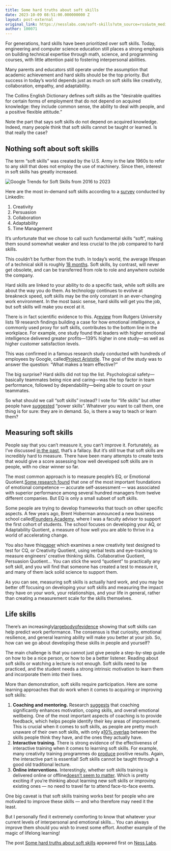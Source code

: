 ```yaml
---
title: Some hard truths about soft skills
date: 2023-10-09 08:51:00.000000000 Z
layout: post-external
original_link: https://nesslabs.com/soft-skills?utm_source=rss&utm_medium=rss&utm_campaign=soft-skills
author: 100071
---
```


For generations, hard skills have been prioritized over soft skills. Today, engineering and computer science education still places a strong emphasis on building technical expertise through math, science, and programming courses, with little attention paid to fostering interpersonal abilities.

Many parents and educators still operate under the assumption that academic achievement and hard skills should be the top priority. But success in today’s world depends just as much on soft skills like creativity, collaboration, empathy, and adaptability.

The Collins English Dictionary defines soft skills as the “desirable qualities for certain forms of employment that do not depend on acquired knowledge: they include common sense, the ability to deal with people, and a positive flexible attitude.”

Note the part that says soft skills do not depend on acquired knowledge. Indeed, many people think that soft skills cannot be taught or learned. Is that really the case?

## **Nothing soft about soft skills**

The term “soft skills” was created by the U.S. Army in the late 1960s to refer to any skill that does not employ the use of machinery. Since then, interest in soft skills has greatly increased.

![Google Trends for Soft Skills from 2016 to 2023](https://nesslabs.com/wp-content/uploads/2023/10/soft-skills-trends-2016-2023-ness-labs-1024x574.png)

Here are the most in-demand soft skills according to a [survey](https://business.linkedin.com/talent-solutions/blog/trends-and-research/2018/the-most-in-demand-hard-and-soft-skills-of-2018) conducted by LinkedIn:

1. Creativity
2. Persuasion
3. Collaboration
4. Adaptability
5. Time Management

It’s unfortunate that we chose to call such fundamental skills “soft”, making them sound somewhat weaker and less crucial to the job compared to hard skills.

This couldn’t be further from the truth. In today’s world, the average lifespan of a technical skill is roughly [18 months](https://www.ibm.com/blogs/ibm-training/skills-transformation-2021-workplace/). Soft skills, by contrast, will never get obsolete, and can be transferred from role to role and anywhere outside the company.

Hard skills are linked to your ability to do a specific task, while soft skills are about the way you do them. As technology continues to evolve at breakneck speed, soft skills may be the only constant in an ever-changing work environment. In the most basic sense, hard skills will get you the job, but soft skills will make you excel at it.

There is in fact scientific evidence to this. A[review](http://www.eiconsortium.org/pdf/business_case_for_ei.pdf) from Rutgers University lists 19 research findings building a case for how emotional intelligence, a commonly used proxy for soft skills, contributes to the bottom line in the workplace. For example, one study found that leaders with higher emotional intelligence delivered greater profits—139% higher in one study—as well as higher customer satisfaction levels.

This was confirmed in a famous research study conducted with hundreds of employees by Google, called[Project Aristotle](https://rework.withgoogle.com/print/guides/5721312655835136/). The goal of the study was to answer the question: “What makes a team effective?”

The big surprise? Hard skills did not top the list. Psychological safety—basically teammates being nice and caring—was the top factor in team performance, followed by dependability—being able to count on your teammates.

So what should we call “soft skills” instead? I vote for “life skills” but other people have [suggested](https://www.thomsonreuters.com/en-us/posts/legal/power-skills-rebranding/) “power skills”. Whatever you want to call them, one thing is for sure: they are in demand. So, is there a way to teach or learn them?

## **Measuring soft skills**

People say that you can’t measure it, you can’t improve it. Fortunately, as I’ve discussed [in the past](https://nesslabs.com/what-gets-measured-gets-managed), that’s a fallacy. But it’s still true that soft skills are incredibly hard to measure. There have been many attempts to create tests that would give a score assessing how well developed soft skills are in people, with no clear winner so far.

The most common approach is to measure people’s EQ, or Emotional Quotient.[Some research found](https://amzn.to/2YxDO2u) that one of the most important foundations of emotional competence — accurate self-assessment — was associated with superior performance among several hundred managers from twelve different companies. But EQ is only a small subset of soft skills.

Some people are trying to develop frameworks that touch on other specific aspects. A few years ago, Brent Hoberman announced a new business school called[Founders Academy](https://foundersacademy.io/), where I was a faculty advisor to support the first cohort of students. The school focuses on developing your AQ, or Adaptability Quotient, a measure of how well you are able to thrive in a world of accelerating change.

You also have this[paper](https://journals.sagepub.com/doi/abs/10.1177/0954406218780541) which examines a new creativity test designed to test for CQ, or Creativity Quotient, using verbal tests and eye-tracking to measure engineers’ creative thinking skills. Collaborative Quotient, Persuasion Quotient… You can stick the word “quotient” to practically any soft skill, and you will find that someone has created a test to measure it, and many of them lack solid science to support them.

As you can see, measuring soft skills is actually hard work, and you may be better off focusing on developing your soft skills and measuring the impact they have on your work, your relationships, and your life in general, rather than creating a measurement scale for the skills themselves.

## **Life skills**

There’s an increasingly[large](http://www.drtomascp.com/uploads/PIOP_final_employability.pdf)[body](http://jhr.uwpress.org/content/43/4/972.short)[of](http://psycnet.apa.org/buy/2003-11198-011)[evidence](https://www.sciencedirect.com/science/article/abs/pii/S0927537112000577) showing that soft skills can help predict work performance. The consensus is that curiosity, emotional resilience, and general learning ability will make you better at your job. So, how can we go about developing these skills in people and yourself?

The main challenge is that you cannot just give people a step-by-step guide on how to be a nice person, or how to be a better listener. Reading about soft skills or watching a lecture is not enough. Soft skills need to be practiced, and the student needs a strong intrinsic motivation to learn them and incorporate them into their lives.

More than demonstration, soft skills require participation. Here are some learning approaches that do work when it comes to acquiring or improving soft skills:

1. **Coaching and mentoring.** Research [suggests](https://www.researchgate.net/publication/261990782_Does_coaching_work_A_meta-analysis_on_the_effects_of_coaching_on_individual_level_outcomes_in_an_organizational_context) that coaching significantly enhances motivation, coping skills, and overall emotional wellbeing. One of the most important aspects of coaching is to provide feedback, which helps people identify their key areas of improvement. This is crucial when it comes to soft skills, as people are pretty much unaware of their own soft skills, with only a[10% overlap](https://www.sciencedirect.com/science/article/pii/B9780123855220000056) between the skills people think they have, and the ones they actually have.
2. **Interactive training.** There is strong evidence of the effectiveness of interactive training when it comes to learning soft skills. For example, many creativity training programmes do [produce](https://onlinelibrary.wiley.com/doi/abs/10.1002/j.2162-6057.1984.tb00985.x) positive results. Again, the interactive part is essential! Soft skills cannot be taught through a good old traditional lecture.
3. **Online interventions.** Interestingly, whether soft skills training is delivered online or offline[doesn’t seem to matter](https://onlinelibrary.wiley.com/doi/abs/10.1111/joop.12119). Which is pretty exciting if you’re thinking about learning new soft skills or improving existing ones — no need to travel far to attend face-to-face events.

One big caveat is that soft skills training works best for people who are motivated to improve these skills — and who therefore may need it the least.

But I personally find it extremely comforting to know that whatever your current levels of interpersonal and emotional skills… You can always improve them should you wish to invest some effort. Another example of the magic of lifelong learning!

The post [Some hard truths about soft skills](https://nesslabs.com/soft-skills) appeared first on [Ness Labs](https://nesslabs.com).

